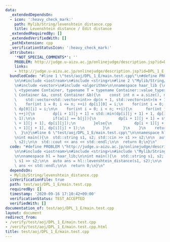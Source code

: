 ```yaml
---
data:
  _extendedDependsOn:
  - icon: ':heavy_check_mark:'
    path: Mylib/String/levenshtein_distance.cpp
    title: Levenshtein distance / Edit distance
  _extendedRequiredBy: []
  _extendedVerifiedWith: []
  _pathExtension: cpp
  _verificationStatusIcon: ':heavy_check_mark:'
  attributes:
    '*NOT_SPECIAL_COMMENTS*': ''
    PROBLEM: http://judge.u-aizu.ac.jp/onlinejudge/description.jsp?id=DPL_1_E
    links:
    - http://judge.u-aizu.ac.jp/onlinejudge/description.jsp?id=DPL_1_E
  bundledCode: "#line 1 \"test/aoj/DPL_1_E/main.test.cpp\"\n#define PROBLEM \"http://judge.u-aizu.ac.jp/onlinejudge/description.jsp?id=DPL_1_E\"\
    \n\n#include <iostream>\n#include <string>\n#line 2 \"Mylib/String/levenshtein_distance.cpp\"\
    \n#include <vector>\n#include <algorithm>\n\nnamespace haar_lib {\n  template\
    \ <typename Container, typename T = typename Container::value_type>\n  int levenshtein_distance(const\
    \ Container &a, const Container &b){\n    const int n = a.size(), m = b.size();\n\
    \    std::vector<std::vector<int>> dp(n + 1, std::vector<int>(m + 1, 0));\n\n\
    \    for(int i = 0; i <= n; ++i) dp[i][0] = i;\n    for(int i = 0; i <= m; ++i)\
    \ dp[0][i] = i;\n\n    for(int i = 0; i < n; ++i){\n      for(int j = 0; j < m;\
    \ ++j){\n        dp[i + 1][j + 1] = std::min(dp[i][j + 1] + 1, dp[i + 1][j] +\
    \ 1);\n\n        if(a[i] == b[j]){\n          dp[i + 1][j + 1] = std::min(dp[i\
    \ + 1][j + 1], dp[i][j]);\n        }else{\n          dp[i + 1][j + 1] = std::min(dp[i\
    \ + 1][j + 1], dp[i][j] + 1);\n        }\n      }\n    }\n    return dp[n][m];\n\
    \  }\n}\n#line 6 \"test/aoj/DPL_1_E/main.test.cpp\"\n\nnamespace hl = haar_lib;\n\
    \nint main(){\n  std::string s1, s2; std::cin >> s1 >> s2;\n\n  auto ans = hl::levenshtein_distance(s1,\
    \ s2);\n\n  std::cout << ans << std::endl;\n\n  return 0;\n}\n"
  code: "#define PROBLEM \"http://judge.u-aizu.ac.jp/onlinejudge/description.jsp?id=DPL_1_E\"\
    \n\n#include <iostream>\n#include <string>\n#include \"Mylib/String/levenshtein_distance.cpp\"\
    \n\nnamespace hl = haar_lib;\n\nint main(){\n  std::string s1, s2; std::cin >>\
    \ s1 >> s2;\n\n  auto ans = hl::levenshtein_distance(s1, s2);\n\n  std::cout <<\
    \ ans << std::endl;\n\n  return 0;\n}\n"
  dependsOn:
  - Mylib/String/levenshtein_distance.cpp
  isVerificationFile: true
  path: test/aoj/DPL_1_E/main.test.cpp
  requiredBy: []
  timestamp: '2020-09-16 17:10:42+09:00'
  verificationStatus: TEST_ACCEPTED
  verifiedWith: []
documentation_of: test/aoj/DPL_1_E/main.test.cpp
layout: document
redirect_from:
- /verify/test/aoj/DPL_1_E/main.test.cpp
- /verify/test/aoj/DPL_1_E/main.test.cpp.html
title: test/aoj/DPL_1_E/main.test.cpp
---
```

